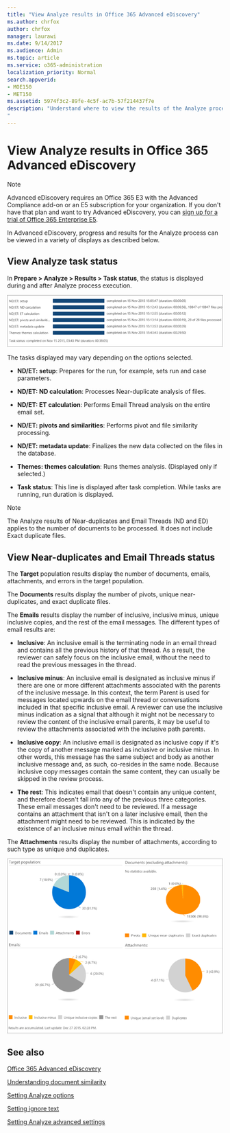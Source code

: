 ```yaml
---
title: "View Analyze results in Office 365 Advanced eDiscovery"
ms.author: chrfox
author: chrfox
manager: laurawi
ms.date: 9/14/2017
ms.audience: Admin
ms.topic: article
ms.service: o365-administration
localization_priority: Normal
search.appverid: 
- MOE150
- MET150
ms.assetid: 5974f3c2-89fe-4c5f-ac7b-57f214437f7e
description: "Understand where to view the results of the Analyze process in Office 365 Advanced eDiscovery, including definitions of the displayed task options. 
"
---
```


# View Analyze results in Office 365 Advanced eDiscovery

> [!NOTE]
> Advanced eDiscovery requires an Office 365 E3 with the Advanced Compliance add-on or an E5 subscription for your organization. If you don't have that plan and want to try Advanced eDiscovery, you can [sign up for a trial of Office 365 Enterprise E5](https://go.microsoft.com/fwlink/p/?LinkID=698279). 
  
In Advanced eDiscovery, progress and results for the Analyze process can be viewed in a variety of displays as described below.
  
## View Analyze task status

In **Prepare \> Analyze \> Results \> Task status**, the status is displayed during and after Analyze process execution. 
  
![Analyze task status](media/d0372978-ce08-4f4e-a1fc-aa918ae44364.png)
  
The tasks displayed may vary depending on the options selected. 
  
- **ND/ET: setup**: Prepares for the run, for example, sets run and case parameters.
    
- **ND/ET: ND calculation**: Processes Near-duplicate analysis of files.
    
- **ND/ET: ET calculation**: Performs Email Thread analysis on the entire email set.
    
- **ND/ET: pivots and similarities**: Performs pivot and file similarity processing.
    
- **ND/ET: metadata update**: Finalizes the new data collected on the files in the database.
    
- **Themes: themes calculation**: Runs themes analysis. (Displayed only if selected.)
    
- **Task status**: This line is displayed after task completion. While tasks are running, run duration is displayed.
    
> [!NOTE]
> The Analyze results of Near-duplicates and Email Threads (ND and ED) applies to the number of documents to be processed. It does not include Exact duplicate files. 
  
## View Near-duplicates and Email Threads status

The **Target** population results display the number of documents, emails, attachments, and errors in the target population. 
  
The **Documents** results display the number of pivots, unique near-duplicates, and exact duplicate files. 
  
The **Emails** results display the number of inclusive, inclusive minus, unique inclusive copies, and the rest of the email messages. The different types of email results are: 
  
- **Inclusive**: An inclusive email is the terminating node in an email thread and contains all the previous history of that thread. As a result, the reviewer can safely focus on the inclusive email, without the need to read the previous messages in the thread. 
    
- **Inclusive minus**: An inclusive email is designated as inclusive minus if there are one or more different attachments associated with the parents of the inclusive message. In this context, the term Parent is used for messages located upwards on the email thread or conversations included in that specific inclusive email. A reviewer can use the inclusive minus indication as a signal that although it might not be necessary to review the content of the inclusive email parents, it may be useful to review the attachments associated with the inclusive path parents. 
    
- **Inclusive copy**: An inclusive email is designated as inclusive copy if it's the copy of another message marked as inclusive or inclusive minus. In other words, this message has the same subject and body as another inclusive message and, as such, co-resides in the same node. Because inclusive copy messages contain the same content, they can usually be skipped in the review process. 
    
- **The rest**: This indicates email that doesn't contain any unique content, and therefore doesn't fall into any of the previous three categories. These email messages don't need to be reviewed. If a message contains an attachment that isn't on a later inclusive email, then the attachment might need to be reviewed. This is indicated by the existence of an inclusive minus email within the thread.
    
The **Attachments** results display the number of attachments, according to such type as unique and duplicates. 
  
![Near-duplicates and Email Threads](media/54491303-0ee3-4739-b42e-d1ee486842fd.png)
  
## See also

[Office 365 Advanced eDiscovery](office-365-advanced-ediscovery.md)
  
[Understanding document similarity](understand-document-similarity-in-advanced-ediscovery.md)
  
[Setting Analyze options](set-analyze-options-in-advanced-ediscovery.md)
  
[Setting ignore text](set-ignore-text-in-advanced-ediscovery.md)
  
[Setting Analyze advanced settings](view-analyze-results-in-advanced-ediscovery.md)


